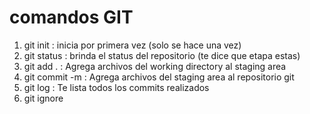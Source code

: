 # comandos GIT
1. git init : inicia por primera vez (solo se hace una vez)
2. git status : brinda el status del repositorio (te dice que etapa estas)
3. git add . : Agrega archivos del working directory al staging area
4. git commit -m : Agrega archivos del staging area al repositorio git
5. git log : Te lista todos los commits realizados
5. git ignore